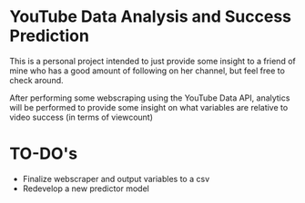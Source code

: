 # **YouTube Data Analysis and Success Prediction**
This is a personal project intended to just provide some insight to a friend of mine who has a good amount of following on her channel, but feel free to check around.

After performing some webscraping using the YouTube Data API, analytics will be performed to provide some insight on what variables are relative to video success (in terms of viewcount)

# **TO-DO's**
  - Finalize webscraper and output variables to a csv
  - Redevelop a new predictor model


